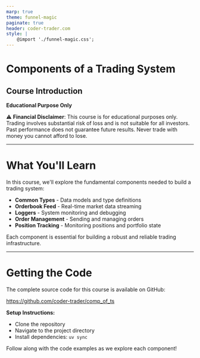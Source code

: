 ```yaml
---
marp: true
theme: funnel-magic
paginate: true
header: coder-trader.com
style: |
    @import './funnel-magic.css';
---
```


# Components of a Trading System

## Course Introduction

**Educational Purpose Only**

⚠️ **Financial Disclaimer**: This course is for educational purposes only. Trading involves substantial risk of loss and is not suitable for all investors. Past performance does not guarantee future results. Never trade with money you cannot afford to lose.

---

# What You'll Learn

In this course, we'll explore the fundamental components needed to build a trading system:

- **Common Types** - Data models and type definitions
- **Orderbook Feed** - Real-time market data streaming
- **Loggers** - System monitoring and debugging
- **Order Management** - Sending and managing orders
- **Position Tracking** - Monitoring positions and portfolio state

Each component is essential for building a robust and reliable trading infrastructure.

---

# Getting the Code

The complete source code for this course is available on GitHub:

https://github.com/coder-trader/comp_of_ts

**Setup Instructions:**
- Clone the repository
- Navigate to the project directory
- Install dependencies: `uv sync`

Follow along with the code examples as we explore each component!
